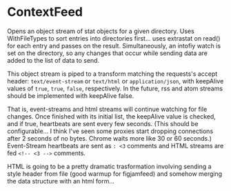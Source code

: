 # ContextFeed

Opens an object stream of stat objects for a given directory. Uses WithFileTypes to sort entries into directories first... uses extrastat on read() for each entry and passes on the result. Simultaneously, an intofiy watch is set on the directory, so any changes that occur while sending data are added to the list of data to send.

This object stream is piped to a transform matching the requests's accept header: `text/event-stream` or `text/html` or `application/json`, with keepAlive values of `true`, `true`, `false`, respectively. In the future, rss and atom streams should be implemented with keepAlive false. 

That is, event-streams and html streams will continue watching for file changes. Once finished with its initial list, the keepAlive value is checked, and if true, heartbeats are sent every few seconds. (This should be configurable... I think I've seen some proxies start dropping connections after 2 seconds of no bytes. Chrome waits more like 30 or 60 seconds.) Event-Stream heartbeats are sent as `: <3` comments and HTML streams are fed `<!-- <3 -->` comments. 

HTML is going to be a pretty dramatic trasformation involving sending a style header from file (good warmup for figjamfeed) and somehow merging the data structure with an html form...